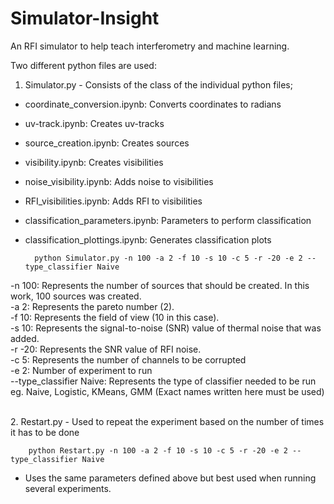 # Simulator-Insight
An RFI simulator to help teach interferometry and machine learning.

Two different python files are used: 
1. Simulator.py - Consists of the class of the individual python files; 

* coordinate_conversion.ipynb: Converts coordinates to radians <br />
* uv-track.ipynb: Creates uv-tracks <br />
* source_creation.ipynb: Creates sources <br /> 
* visibility.ipynb: Creates visibilities <br />
* noise_visibility.ipynb: Adds noise to visibilities <br />
* RFI_visibilities.ipynb: Adds RFI to visibilities <br />
* classification_parameters.ipynb: Parameters to perform classification <br />
* classification_plottings.ipynb: Generates classification plots


        python Simulator.py -n 100 -a 2 -f 10 -s 10 -c 5 -r -20 -e 2 --type_classifier Naive

-n 100: Represents the number of sources that should be created. In this work, 100 sources
        was created. <br />
-a 2: Represents the pareto number (2). <br />
-f 10: Represents the field of view (10 in this case). <br />
-s 10: Represents the signal-to-noise (SNR) value of thermal noise that was added. <br />
-r -20: Represents the SNR value of RFI noise. <br />
-c 5: Represents the number of channels to be corrupted <br />
-e 2: Number of experiment to run <br />
--type_classifier Naive: Represents the type of classifier needed to be run 
                         eg. Naive, Logistic, KMeans, GMM (Exact names written here must be used) <br />


<br />
2. Restart.py - Used to repeat the experiment based on the number of times it has to be done

        python Restart.py -n 100 -a 2 -f 10 -s 10 -c 5 -r -20 -e 2 --type_classifier Naive 
* Uses the same parameters defined above but best used when running several experiments.
